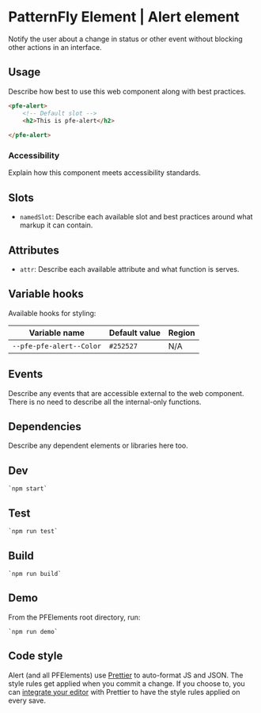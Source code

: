 # PatternFly Element | Alert element
Notify the user about a change in status or other event without blocking other actions in an interface.

## Usage
Describe how best to use this web component along with best practices.

```html
<pfe-alert>
    <!-- Default slot -->
    <h2>This is pfe-alert</h2>
    
</pfe-alert>
```

### Accessibility
Explain how this component meets accessibility standards.

## Slots

- `namedSlot`: Describe each available slot and best practices around what markup it can contain.

## Attributes

- `attr`: Describe each available attribute and what function is serves.

## Variable hooks

Available hooks for styling:

| Variable name | Default value | Region |
| --- | --- | --- |
| `--pfe-pfe-alert--Color` | `#252527` | N/A |

## Events
Describe any events that are accessible external to the web component. There is no need to describe all the internal-only functions.


## Dependencies
Describe any dependent elements or libraries here too.

## Dev

    `npm start`

## Test

    `npm run test`

## Build

    `npm run build`

## Demo

From the PFElements root directory, run:

    `npm run demo`

## Code style

Alert (and all PFElements) use [Prettier][prettier] to auto-format JS and JSON. The style rules get applied when you commit a change. If you choose to, you can [integrate your editor][prettier-ed] with Prettier to have the style rules applied on every save.

[prettier]: https://github.com/prettier/prettier/
[prettier-ed]: https://prettier.io/docs/en/editors.html
[web-component-tester]: https://github.com/Polymer/web-component-tester
